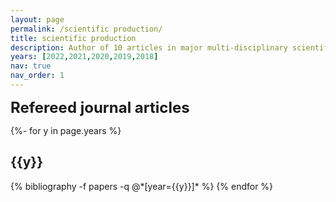 ```yaml
---
layout: page
permalink: /scientific production/
title: scientific production
description: Author of 10 articles in major multi-disciplinary scientific journals and leading peer-reviewed international journals. More than 20 communications in prestigious international conferences.
years: [2022,2021,2020,2019,2018]
nav: true
nav_order: 1
---
```

<!-- _pages/publications.md -->

<div><font size="+2"><b>Refereed journal articles</b></font></div>
<div class="publications">

{%- for y in page.years %}
  <h2 class="year">{{y}}</h2>
  {% bibliography -f papers -q @*[year={{y}}]* %}
{% endfor %}

</div>
